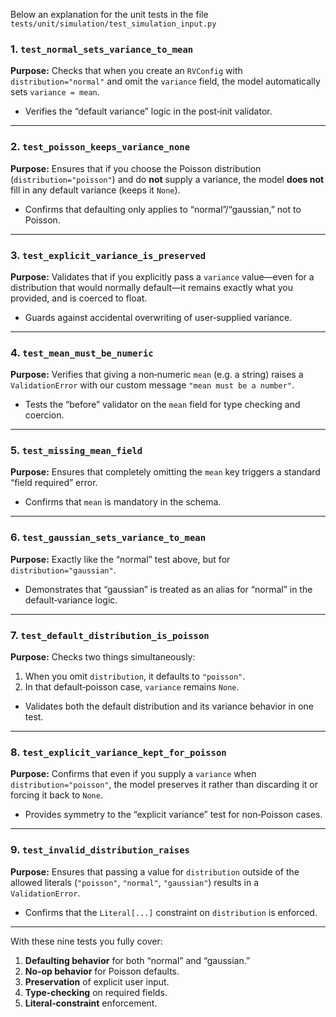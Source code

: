 Below an explanation for the unit tests in the file `tests/unit/simulation/test_simulation_input.py`

### 1. `test_normal_sets_variance_to_mean`

**Purpose:**
Checks that when you create an `RVConfig` with `distribution="normal"` and omit the `variance` field, the model automatically sets `variance = mean`.

* Verifies the “default variance” logic in the post‐init validator.

---

### 2. `test_poisson_keeps_variance_none`

**Purpose:**
Ensures that if you choose the Poisson distribution (`distribution="poisson"`) and do **not** supply a variance, the model **does not** fill in any default variance (keeps it `None`).

* Confirms that defaulting only applies to “normal”/“gaussian,” not to Poisson.

---

### 3. `test_explicit_variance_is_preserved`

**Purpose:**
Validates that if you explicitly pass a `variance` value—even for a distribution that would normally default—it remains exactly what you provided, and is coerced to float.

* Guards against accidental overwriting of user‐supplied variance.

---

### 4. `test_mean_must_be_numeric`

**Purpose:**
Verifies that giving a non‐numeric `mean` (e.g. a string) raises a `ValidationError` with our custom message `"mean must be a number"`.

* Tests the “before” validator on the `mean` field for type checking and coercion.

---

### 5. `test_missing_mean_field`

**Purpose:**
Ensures that completely omitting the `mean` key triggers a standard “field required” error.

* Confirms that `mean` is mandatory in the schema.

---

### 6. `test_gaussian_sets_variance_to_mean`

**Purpose:**
Exactly like the “normal” test above, but for `distribution="gaussian"`.

* Demonstrates that “gaussian” is treated as an alias for “normal” in the default‐variance logic.

---

### 7. `test_default_distribution_is_poisson`

**Purpose:**
Checks two things simultaneously:

1. When you omit `distribution`, it defaults to `"poisson"`.
2. In that default‐poisson case, `variance` remains `None`.

* Validates both the default distribution and its variance behavior in one test.

---

### 8. `test_explicit_variance_kept_for_poisson`

**Purpose:**
Confirms that even if you supply a `variance` when `distribution="poisson"`, the model preserves it rather than discarding it or forcing it back to `None`.

* Provides symmetry to the “explicit variance” test for non‐Poisson cases.

---

### 9. `test_invalid_distribution_raises`

**Purpose:**
Ensures that passing a value for `distribution` outside of the allowed literals (`"poisson"`, `"normal"`, `"gaussian"`) results in a `ValidationError`.

* Confirms that the `Literal[...]` constraint on `distribution` is enforced.

---

With these nine tests you fully cover:

1. **Defaulting behavior** for both “normal” and “gaussian.”
2. **No‐op behavior** for Poisson defaults.
3. **Preservation** of explicit user input.
4. **Type‐checking** on required fields.
5. **Literal‐constraint** enforcement.
